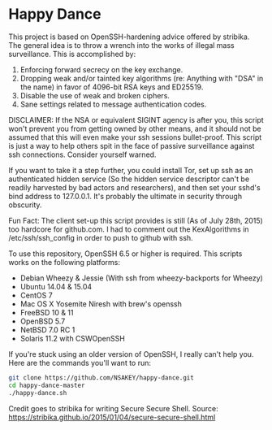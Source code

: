 Happy Dance
===================

This project is based on OpenSSH-hardening advice offered by stribika. The general idea is to throw a wrench into the works of illegal mass surveillance. This is accomplished by:

1. Enforcing forward secrecy on the key exchange.
2. Dropping weak and/or tainted key algorithms (re: Anything with "DSA" in the name) in favor of 4096-bit RSA keys and ED25519.
3. Disable the use of weak and broken ciphers.
4. Sane settings related to message authentication codes.

DISCLAIMER: If the NSA or equivalent SIGINT agency is after you, this script won't prevent you from getting owned by other means, and it should not be assumed that this will even make your ssh sessions bullet-proof. This script is just a way to help others spit in the face of passive surveillance against ssh connections. Consider yourself warned.

If you want to take it a step further, you could install Tor, set up ssh as an authenticated hidden service (So the hidden service descriptor can't be readily harvested by bad actors and researchers), and then set your sshd's bind address to 127.0.0.1. It's probably the ultimate in security through obscurity.

Fun Fact: The client set-up this script provides is still (As of July 28th, 2015) too hardcore for github.com. I had to comment out the KexAlgorithms in /etc/ssh/ssh_config in order to push to github with ssh. 

To use this repository, OpenSSH 6.5 or higher is required. This scripts works on the following platforms:

- Debian Wheezy & Jessie (With ssh from wheezy-backports for Wheezy)
- Ubuntu 14.04 & 15.04
- CentOS 7
- Mac OS X Yosemite Niresh with brew's openssh
- FreeBSD 10 & 11
- OpenBSD 5.7
- NetBSD 7.0 RC 1
- Solaris 11.2 with CSWOpenSSH

If you're stuck using an older version of OpenSSH, I really can't help you. Here are the commands you'll want to run:

```sh
git clone https://github.com/NSAKEY/happy-dance.git
cd happy-dance-master
./happy-dance.sh
```

Credit goes to stribika for writing Secure Secure Shell. Source: https://stribika.github.io/2015/01/04/secure-secure-shell.html
